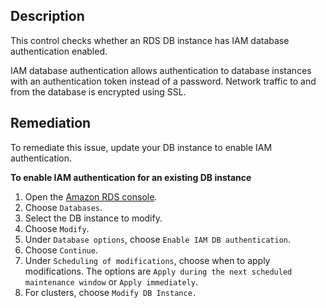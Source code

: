 ## Description

This control checks whether an RDS DB instance has IAM database authentication enabled.

IAM database authentication allows authentication to database instances with an authentication token instead of a password. Network traffic to and from the database is encrypted using SSL.

## Remediation

To remediate this issue, update your DB instance to enable IAM authentication.

**To enable IAM authentication for an existing DB instance**

1. Open the [Amazon RDS console](https://console.aws.amazon.com/rds/).
2. Choose `Databases`.
3. Select the DB instance to modify.
4. Choose `Modify`.
5. Under `Database options`, choose `Enable IAM DB authentication`.
6. Choose `Continue`.
7. Under `Scheduling of modifications`, choose when to apply modifications. The options are `Apply during the next scheduled maintenance window` or `Apply immediately`.
8. For clusters, choose `Modify DB Instance.`